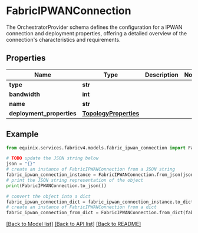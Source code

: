 # FabricIPWANConnection

The OrchestratorProvider schema defines the configuration for a IPWAN connection and deployment properties, offering a detailed overview of the connection's characteristics and requirements. 

## Properties

Name | Type | Description | Notes
------------ | ------------- | ------------- | -------------
**type** | **str** |  | 
**bandwidth** | **int** |  | 
**name** | **str** |  | 
**deployment_properties** | [**TopologyProperties**](TopologyProperties.md) |  | 

## Example

```python
from equinix.services.fabricv4.models.fabric_ipwan_connection import FabricIPWANConnection

# TODO update the JSON string below
json = "{}"
# create an instance of FabricIPWANConnection from a JSON string
fabric_ipwan_connection_instance = FabricIPWANConnection.from_json(json)
# print the JSON string representation of the object
print(FabricIPWANConnection.to_json())

# convert the object into a dict
fabric_ipwan_connection_dict = fabric_ipwan_connection_instance.to_dict()
# create an instance of FabricIPWANConnection from a dict
fabric_ipwan_connection_from_dict = FabricIPWANConnection.from_dict(fabric_ipwan_connection_dict)
```
[[Back to Model list]](../README.md#documentation-for-models) [[Back to API list]](../README.md#documentation-for-api-endpoints) [[Back to README]](../README.md)


